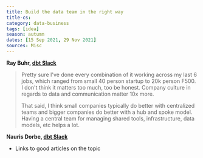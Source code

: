 ```yaml
---
title: Build the data team in the right way
title-cs: 
category: data-business
tags: [idea]
season: autumn
dates: [15 Sep 2021, 29 Nov 2021]
sources: Misc
---
```


**Ray Buhr, [dbt Slack](https://getdbt.slack.com/archives/C022A67TLFL/p1629901727222200?thread_ts=1629894719.221900&cid=C022A67TLFL)**
> Pretty sure I've done every combination of it working across my last 6 jobs, which ranged from small 40 person startup to 20k person F500. I don't think it matters too much, too be honest. Company culture in regards to data and communication matter 10x more.
> 
> That said, I think small companies typically do better with centralized teams and bigger companies do better with a hub and spoke model. Having a central team for managing shared tools, infrastructure, data models, etc helps a lot.

**Nauris Dorbe, [dbt Slack](https://getdbt.slack.com/archives/C02FH9AD85T/p1637655422037200)**
- Links to good articles on the topic